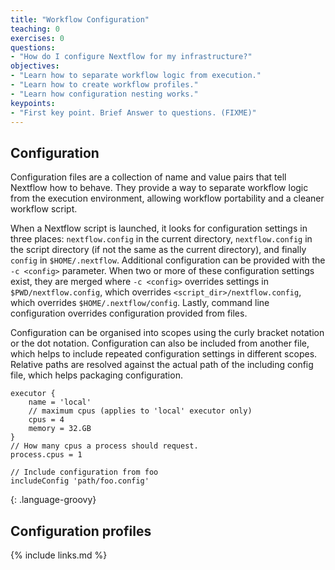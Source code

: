 ```yaml
---
title: "Workflow Configuration"
teaching: 0
exercises: 0
questions:
- "How do I configure Nextflow for my infrastructure?"
objectives:
- "Learn how to separate workflow logic from execution."
- "Learn how to create workflow profiles."
- "Learn how configuration nesting works."
keypoints:
- "First key point. Brief Answer to questions. (FIXME)"
---
```


## Configuration

Configuration files are a collection of name and value pairs that
tell Nextflow how to behave. They provide a way to separate workflow
logic from the execution environment, allowing workflow portability
and a cleaner workflow script.

When a Nextflow script is launched, it looks for configuration
settings in three places: `nextflow.config` in the current directory,
`nextflow.config` in the script directory (if not the same as the
current directory), and finally `config` in `$HOME/.nextflow`.
Additional configuration can be provided with the `-c <config>` parameter.
When two or more of these configuration settings exist, they are merged
where `-c <config>` overrides settings in `$PWD/nextflow.config`, which
overrides `<script_dir>/nextflow.config`, which overrides
`$HOME/.nextflow/config`. Lastly, command line configuration overrides
configuration provided from files.

Configuration can be organised into scopes using the curly bracket
notation or the dot notation. Configuration can also be included
from another file, which helps to include repeated configuration
settings in different scopes. Relative paths are resolved against
the actual path of the including config file, which helps packaging
configuration.

~~~
executor {
    name = 'local'
    // maximum cpus (applies to 'local' executor only)
    cpus = 4
    memory = 32.GB
}
// How many cpus a process should request.
process.cpus = 1

// Include configuration from foo
includeConfig 'path/foo.config'
~~~
{: .language-groovy}


## Configuration profiles




{% include links.md %}
